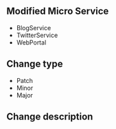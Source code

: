 ## Modified Micro Service
<!-- select one from below -->
- BlogService
- TwitterService
- WebPortal

## Change type
<!-- select one from below -->
- Patch
- Minor
- Major

## Change description
<!-- description of changes -->

<!-- remove all comments above and assign reviewers for PR -->